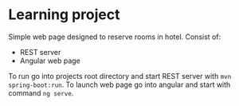 # Learning project

Simple web page designed to reserve rooms in hotel.
Consist of:
  - REST server
  - Angular web page

To run go into projects root directory and start REST server with `mvn spring-boot:run`.
To launch web page go into angular and start with command `ng serve`.

